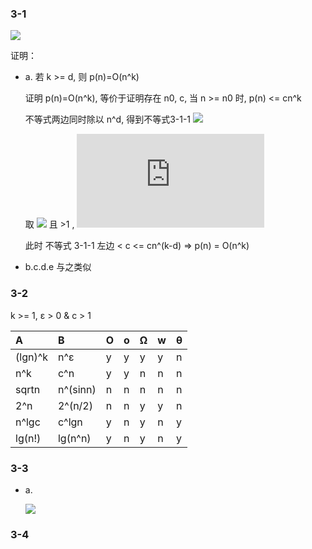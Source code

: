 ### 3-1

![](http://latex.codecogs.com/gif.latex?p(n)=\sum_{i=0}^da_in^i(a_d%3E0))

证明：

- a. 若 k >= d, 则 p(n)=O(n^k)

    证明 p(n)=O(n^k), 等价于证明存在 n0, c, 当 n >= n0 时, p(n) <= cn^k

    不等式两边同时除以 n^d, 得到不等式3-1-1 ![](http://latex.codecogs.com/gif.latex?\frac{a_0}{n^d}+\frac{a_1}{n^{d-1}}+...+a_d%20\leq%20cn^{k-d})

    取 ![](http://latex.codecogs.com/gif.latex?n_0=\max\{\sqrt[n]{a_0},%20\sqrt[n-1]{a_1},%20...%20a_{d-1}\}) 且 >1
    , ![](http://latex.codecogs.com/gif.latex?c=a_d+b(b%3E1))

    此时 不等式 3-1-1 左边 < c <= cn^(k-d) => p(n) = O(n^k)

- b.c.d.e 与之类似

### 3-2

k >= 1, ε > 0 & c > 1

A       |B          | O     | o     | Ω     | w | θ
:---    |:---       | ---   | ---   |---    |---|---
(lgn)^k |n^ε        |y      |y      |y      |y  |n
n^k     |c^n        |y      |y      |n      |n  |n
sqrtn   |n^(sinn)   |n      |n      |n      |n  |n
2^n     |2^(n/2)    |n      |n      |y      |y  |n
n^lgc   |c^lgn      |y      |n      |y      |n  |y
lg(n!)  |lg(n^n)    |y      |n      |y      |n  |y

### 3-3

- a.

    ![](http://latex.codecogs.com/gif.latex?2^{2^{n+1}}\geq%202^{2^{n}}\geq%20(n+1)!%20\geq%20n!\geq%20e^n\geq%20n2^n\geq\\\\%202^n\geq%20(\frac{3}{2})^n\geq%20(lgn)^{lgn}%20=%20n^{lglgn}%20\geq%20(lgn)!%20\geq%20n^3%20\geq\\\\%20n^2%20=%204^{lgn}%20\geq%20nlgn%20\approx%20lg(n!)%20\geq%20n%20=%202^{lgn}\geq\\\\%20(\sqrt2)^{lgn}%20\geq%202^{\sqrt{2lgn}}%20\geq%20lg^2n%20\geq%20lnn%20\geq%20\sqrt{lgn}%20\geq%20lnlnn\geq%20\\\\2^{lg^*n}%20\geq%20lg^*n%20\geq%20lg^*{lgn}=lg{lg^*n}%20\geq%20n^{\frac{1}{lgn}}%20\approx%201)



### 3-4
